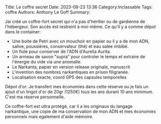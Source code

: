 Title: Le coffre secret
Date: 2023-08-23 13:36
Category:Inclassable
Tags: coffre
Authors: Anthony Le Goff
Summary:

Jai créé un coffre-fort secret qui n'a pas d'héritier ou de gardienne de l'hébergeur. Son accès est restreint à moi-même. Ce qu'il y a comme dépot dans le container:

* Une boite de Petri avec un mouchoir en papier ou il y a de mon ADN, salive, poussières, conservateur (thé) et eau salée imbibé.
* Un fiole pour conserver de l'ADN d'Aurelia Aurita.
* Un anneau de savon "supra" pour controler le temps et extraire de l'énergie du vide via une anomalie.
* Le Narkanta, papier en version release originale, manuscrit
* L'invention des nombres narkantiques en prison filigranée.
* Localisation exacte, coord GPS des capsules temporelles

Dépot d'or: Je transfert mes économies dans cette réserve ou je fais un ajout d'un lingot d'or de 20gr (1250€) tous les ans durant 10 ans minimum. C'est ma réserve personnelle. 

Ce coffre-fort est ultra protégé, car il a les originaux du langage narkantique, une copie de ma conservation de mon ADN et mes économies personnels mais egalement d'aide mémoire.